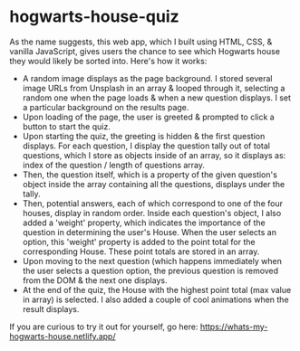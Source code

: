 ﻿# hogwarts-house-quiz
As the name suggests, this web app, which I built using HTML, CSS, & vanilla JavaScript, gives users the chance to see which Hogwarts house they would likely be sorted into. Here's how it works:

* A random image displays as the page background. I stored several image URLs from Unsplash in an array & looped through it, selecting a random one when the page loads & when a new question displays. I set a particular background on the results page.
* Upon loading of the page, the user is greeted & prompted to click a button to start the quiz. 
* Upon starting the quiz, the greeting is hidden & the first question displays. For each question, I display the question tally out of total questions, which I store as objects inside of an array, so it displays as: index of the question / length of questions array. 
* Then, the question itself, which is a property of the given question's object inside the array containing all the questions, displays under the tally. 
* Then, potential answers, each of which correspond to one of the four houses, display in random order. Inside each question's object, I also added a 'weight' property, which indicates the importance of the question in determining the user's House. When the user selects an option, this 'weight' property is added to the point total for the corresponding House. These point totals are stored in an array. 
* Upon moving to the next question (which happens immediately when the user selects a question option, the previous question is removed from the DOM & the next one displays.
* At the end of the quiz, the House with the highest point total (max value in array) is selected. I also added a couple of cool animations when the result displays.

If you are curious to try it out for yourself, go here: https://whats-my-hogwarts-house.netlify.app/
